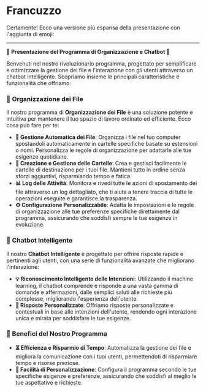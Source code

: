 # Francuzzo

Certamente! Ecco una versione più espansa della presentazione con l'aggiunta di emoji:

---

**🌟 Presentazione del Programma di Organizzazione e Chatbot 🌟**

Benvenuti nel nostro rivoluzionario programma, progettato per semplificare e ottimizzare la gestione dei file e l'interazione con gli utenti attraverso un chatbot intelligente. Scopriamo insieme le principali caratteristiche e funzionalità che offriamo:

### **📁 Organizzazione dei File**

Il nostro programma di **Organizzazione dei File** è una soluzione potente e intuitiva per mantenere il tuo spazio di lavoro ordinato ed efficiente. Ecco cosa può fare per te:

- **🔄 Gestione Automatica dei File**: Organizza i file nel tuo computer spostandoli automaticamente in cartelle specifiche basate su estensioni o nomi. Personalizza le regole di organizzazione per adattarle alle tue esigenze quotidiane.
- **📂 Creazione e Gestione delle Cartelle**: Crea e gestisci facilmente le cartelle di destinazione per i tuoi file. Mantieni tutto in ordine senza sforzi aggiuntivi, risparmiando tempo e fatica.
- **📊 Log delle Attività**: Monitora e rivedi tutte le azioni di spostamento dei file attraverso un log dettagliato, che ti aiuta a tenere traccia di tutte le operazioni eseguite e garantisce la trasparenza.
- **⚙️ Configurazione Personalizzabile**: Adatta le impostazioni e le regole di organizzazione alle tue preferenze specifiche direttamente dal programma, assicurando che soddisfi sempre le tue esigenze in evoluzione.

### **🤖 Chatbot Intelligente**

Il nostro **Chatbot Intelligente** è progettato per offrire risposte rapide e pertinenti agli utenti, con una serie di funzionalità avanzate che migliorano l'interazione:

- **💡 Riconoscimento Intelligente delle Intenzioni**: Utilizzando il machine learning, il chatbot comprende e risponde a una vasta gamma di domande e affermazioni, dalle semplici saluti alle richieste più complesse, migliorando l'esperienza dell'utente.
- **🔄 Risposte Personalizzate**: Offriamo risposte personalizzate e contestuali in base alle intenzioni dell'utente, rendendo ogni interazione unica e mirata per soddisfare le tue esigenze.


### **🚀 Benefici del Nostro Programma**

- **⏳ Efficienza e Risparmio di Tempo**: Automatizza la gestione dei file e migliora la comunicazione con i tuoi utenti, permettendoti di risparmiare tempo e risorse preziose.
- **🎨 Facilità di Personalizzazione**: Configura il programma secondo le tue specifiche esigenze e preferenze, assicurando che soddisfi al meglio le tue aspettative e richieste.
